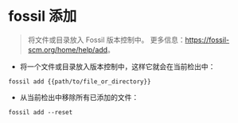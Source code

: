 # fossil 添加

> 将文件或目录放入 Fossil 版本控制中。
> 更多信息：<https://fossil-scm.org/home/help/add>。

- 将一个文件或目录放入版本控制中，这样它就会在当前检出中：

`fossil add {{path/to/file_or_directory}}`

- 从当前检出中移除所有已添加的文件：

`fossil add --reset`